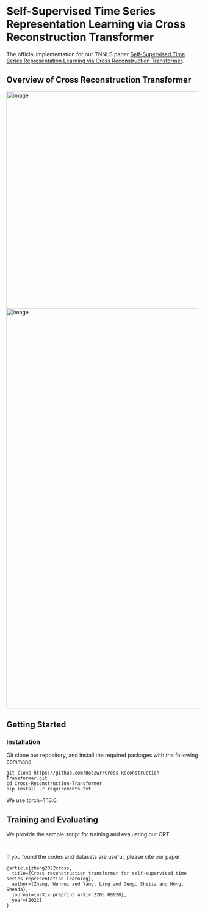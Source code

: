 # Self-Supervised Time Series Representation Learning via Cross Reconstruction Transformer
The official implementation for our TNNLS paper [Self-Supervised Time Series Representation Learning via Cross Reconstruction Transformer](https://arxiv.org/abs/2205.09928).

## Overview of Cross Reconstruction Transformer
<img width="567" alt="image" src="https://github.com/BobZwr/Cross-Reconstruction-Transformer/assets/62683396/8db0886f-1c2c-4a29-af34-126140a0883f">

<img width="1047" alt="image" src="https://github.com/BobZwr/Cross-Reconstruction-Transformer/assets/62683396/4b535ecf-3e85-43ae-baf6-f29686581ddc">

## Getting Started
### Installation
Git clone our repository, and install the required packages with the following command
```
git clone https://github.com/BobZwr/Cross-Reconstruction-Transformer.git
cd Cross-Reconstruction-Transformer
pip install -r requirements.txt
```
We use torch=1.13.0.

## Training and Evaluating
We provide the sample script for training and evaluating our CRT
```

```

```

```

If you found the codes and datasets are useful, please cite our paper
```
@article{zhang2022cross,
  title={Cross reconstruction transformer for self-supervised time series representation learning},
  author={Zhang, Wenrui and Yang, Ling and Geng, Shijia and Hong, Shenda},
  journal={arXiv preprint arXiv:2205.09928},
  year={2022}
}
```

